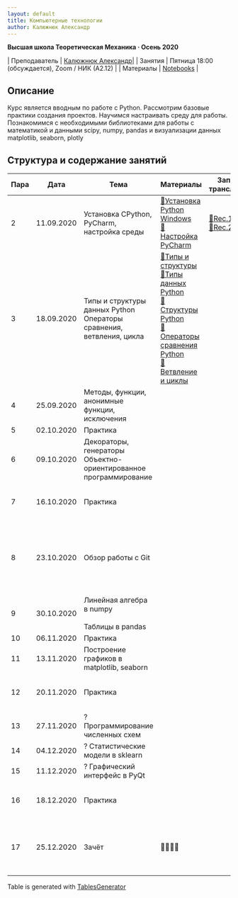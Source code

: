 ```yaml
---
layout: default
title: Компьютерные технологии
author: Калюжнюк Александр
---
```



**Высшая школа Теоретическая Механика · Осень 2020**

| Преподаватель | [Калюжнюк Александр](https://vk.com/alex_iomguy)|
| Занятия   | Пятница 18:00 (обсуждается),  Zoom  / НИК (А2.12) |
| Материалы   | [Notebooks](https://iomguy.github.io/Python2020/tree/master/assignments) |


## Описание

Курс является вводным по работе с Python. Рассмотрим базовые практики создания проектов.
Научимся настраивать среду для работы. Познакомимся с необходимыми библиотеками для работы с математикой и данными scipy, numpy, pandas и визуализации данных matplotlib, seaborn, plotly

## Структура и содержание занятий

<table class="tg">
<thead>
  <tr>
    <th class="tg-c3ow">Пара</th>
    <th class="tg-c3ow">Дата</th>
    <th class="tg-c3ow">Тема</th>
    <th class="tg-c3ow">Материалы</th>
    <th class="tg-c3ow">Запись трансляции</th>
    <th class="tg-c3ow">ДЗ</th>
    <th class="tg-c3ow">Дедлайн</th>
  </tr>
</thead>
<tbody>
  <tr>
    <td class="tg-0pky">2</td>
    <td class="tg-0pky">11.09.2020</td>
    <td class="tg-0pky">Установка   CPython, PyСharm, настройка среды</td>
    <td class="tg-0pky"><a href="https://phoenixnap.com/kb/how-to-install-python-3-windows" target="_blank" rel="noopener noreferrer">📄Установка Python Windows</a><br><a href="https://www.jetbrains.com/help/pycharm/configuring-python-interpreter.html#add_new_project_interpreter" target="_blank" rel="noopener noreferrer">📄Настройка PyCharm</a></td>
    <td class="tg-0pky"><a href="https://youtu.be/A2dIvG0pZVY" target="_blank" rel="noopener noreferrer">🛑Rec.1</a><br><a href="https://youtu.be/6pfhBPVb_Aw" target="_blank" rel="noopener noreferrer">🛑Rec.2</a></td>
    <td class="tg-0pky"></td>
    <td class="tg-0pky"></td>
  </tr>
  <tr>
    <td class="tg-0pky">3</td>
    <td class="tg-0pky">18.09.2020</td>
    <td class="tg-0pky">Типы и структуры данных Python<br>Операторы сравнения, ветвления, цикла</td>
    <td class="tg-0pky"><a href="http://www.mstu.edu.ru/study/materials/zelenkov/ch_1_1.html" target="_blank" rel="noopener noreferrer">📄Типы и структуры</a><br><a href="https://www.youtube.com/watch?v=VFSnXuUC230" target="_blank" rel="noopener noreferrer">🎥Типы данных Python</a><br><a href="https://www.youtube.com/watch?v=R-HLU9Fl5ug" target="_blank" rel="noopener noreferrer">🎥Структуры Python</a><br><a href="https://www.geeksforgeeks.org/python-operators/" target="_blank" rel="noopener noreferrer">📄Операторы сравнения Python</a><br><a href="https://devpractice.ru/python-lesson-5-if-while-for-operators/" target="_blank" rel="noopener noreferrer">📄Ветвление и циклы</a></td>
    <td class="tg-0pky"></td>
    <td class="tg-0pky">Посмотреть как   минимум 3 ссылки из материалов</td>
    <td class="tg-0pky"></td>
  </tr>
  <tr>
    <td class="tg-0pky">4</td>
    <td class="tg-0pky">25.09.2020</td>
    <td class="tg-0pky">Методы, функции, анонимные функции,   исключения</td>
    <td class="tg-0pky"></td>
    <td class="tg-0pky"></td>
    <td class="tg-0pky"></td>
    <td class="tg-0pky"></td>
  </tr>
  <tr>
    <td class="tg-0pky">5</td>
    <td class="tg-0pky">02.10.2020</td>
    <td class="tg-0pky">Практика</td>
    <td class="tg-0pky"></td>
    <td class="tg-0pky"></td>
    <td class="tg-0pky"></td>
    <td class="tg-0pky"></td>
  </tr>
  <tr>
    <td class="tg-0pky">6</td>
    <td class="tg-0pky">09.10.2020</td>
    <td class="tg-0pky">Декораторы, генераторы<br>Объектно-ориентированное программирование</td>
    <td class="tg-0pky"></td>
    <td class="tg-0pky"></td>
    <td class="tg-0pky"></td>
    <td class="tg-0pky"></td>
  </tr>
  <tr>
    <td class="tg-0pky">7</td>
    <td class="tg-0pky">16.10.2020</td>
    <td class="tg-0pky">Практика</td>
    <td class="tg-0pky"></td>
    <td class="tg-0pky"></td>
    <td class="tg-0pky"></td>
    <td class="tg-0pky">Тест/задания в ауд. А2.02</td>
  </tr>
  <tr>
    <td class="tg-0pky">8</td>
    <td class="tg-0pky">23.10.2020</td>
    <td class="tg-0pky">Обзор работы с Git</td>
    <td class="tg-0pky"></td>
    <td class="tg-0pky"></td>
    <td class="tg-0pky"></td>
    <td class="tg-0pky">Вы выбрали тему проекта и добавили её <a href="https://docs.google.com/spreadsheets/d/1cxPNJRYRQ3nToLxLb6YIYjBUK9EXYxXXsUj6xPqc5_E/edit#gid=0" target="_blank" rel="noopener noreferrer">по ссылке</a></td>
  </tr>
  <tr>
    <td class="tg-0pky">9</td>
    <td class="tg-0pky">30.10.2020</td>
    <td class="tg-0pky">Линейная алгебра в numpy<br><br>Таблицы в pandas</td>
    <td class="tg-0pky"></td>
    <td class="tg-0pky"></td>
    <td class="tg-0pky"></td>
    <td class="tg-0pky"></td>
  </tr>
  <tr>
    <td class="tg-0pky">10</td>
    <td class="tg-0pky">06.11.2020</td>
    <td class="tg-0pky">Практика</td>
    <td class="tg-0pky"></td>
    <td class="tg-0pky"></td>
    <td class="tg-0pky"></td>
    <td class="tg-0pky"></td>
  </tr>
  <tr>
    <td class="tg-0pky">11</td>
    <td class="tg-0pky">13.11.2020</td>
    <td class="tg-0pky">Построение графиков в matplotlib, seaborn</td>
    <td class="tg-0pky"></td>
    <td class="tg-0pky"></td>
    <td class="tg-0pky"></td>
    <td class="tg-0pky"></td>
  </tr>
  <tr>
    <td class="tg-0pky">12</td>
    <td class="tg-0pky">20.11.2020</td>
    <td class="tg-0pky">Практика</td>
    <td class="tg-0pky"></td>
    <td class="tg-0pky"></td>
    <td class="tg-0pky"></td>
    <td class="tg-0pky">Тест/задания в ауд. А2.02</td>
  </tr>
  <tr>
    <td class="tg-0pky">13</td>
    <td class="tg-0pky">27.11.2020</td>
    <td class="tg-0pky">? Программирование численных схем</td>
    <td class="tg-0pky"></td>
    <td class="tg-0pky"></td>
    <td class="tg-0pky"></td>
    <td class="tg-0pky"></td>
  </tr>
  <tr>
    <td class="tg-0pky">14</td>
    <td class="tg-0pky">04.12.2020</td>
    <td class="tg-0pky">? Статистические модели в sklearn</td>
    <td class="tg-0pky"></td>
    <td class="tg-0pky"></td>
    <td class="tg-0pky"></td>
    <td class="tg-0pky"></td>
  </tr>
  <tr>
    <td class="tg-0pky">15</td>
    <td class="tg-0pky">11.12.2020</td>
    <td class="tg-0pky">? Графический интерфейс в PyQt</td>
    <td class="tg-0pky"></td>
    <td class="tg-0pky"></td>
    <td class="tg-0pky"></td>
    <td class="tg-0pky"></td>
  </tr>
  <tr>
    <td class="tg-0pky">16</td>
    <td class="tg-0pky">18.12.2020</td>
    <td class="tg-0pky">Практика</td>
    <td class="tg-0pky"></td>
    <td class="tg-0pky"></td>
    <td class="tg-0pky"></td>
    <td class="tg-0pky">Тест/задания в ауд. А2.02</td>
  </tr>
  <tr>
    <td class="tg-0pky">17</td>
    <td class="tg-0pky">25.12.2020</td>
    <td class="tg-0pky">Зачёт</td>
    <td class="tg-c3ow">🧑‍🎓👩‍🎓</td>
    <td class="tg-0pky"></td>
    <td class="tg-0pky">Подготовить презентацию для защиты<br>Загрузить код на Github</td>
    <td class="tg-0pky">Защита проекта</td>
  </tr>
</tbody>
</table>

Table is generated with [TablesGenerator](https://www.tablesgenerator.com/markdown_tables)
